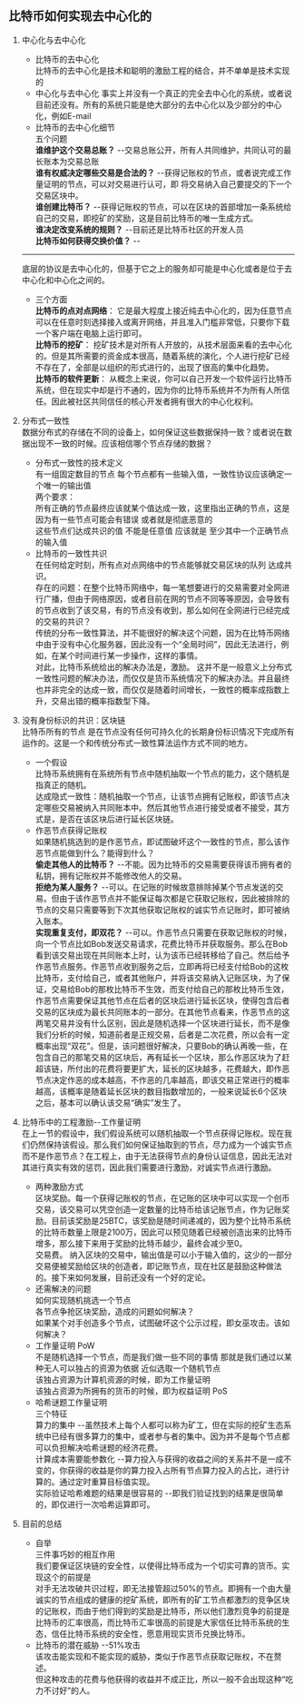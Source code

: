 ## 比特币如何实现去中心化的 
1. 中心化与去中心化  
    * 比特币的去中心化  
    比特币的去中心化是技术和聪明的激励工程的结合，并不单单是技术实现的  
    * 中心化与去中心化
    事实上并没有一个真正的完全去中心化的系统，或者说目前还没有。所有的系统只能是绝大部分的去中心化以及少部分的中心化，例如E-mail  
    * 比特币的去中心化细节  
    五个问题  
    **谁维护这个交易总账？**  --交易总账公开，所有人共同维护，共同认可的最长账本为交易总账  
    **谁有权威决定哪些交易是合法的？**  --获得记账权的节点，或者说完成工作量证明的节点，可以对交易进行认可，即 将交易纳入自己要提交的下一个交易区块中。  
    **谁创建比特币？** --获得记账权的节点，可以在区块的首部增加一条系统给自己的交易，即挖矿的奖励，这是目前比特币的唯一生成方式。  
    **谁决定改变系统的规则？**  --目前还是比特币社区的开发人员  
    **比特币如何获得交换价值？**  --  
    ***************  
    底层的协议是去中心化的，但基于它之上的服务却可能是中心化或者是位于去中心化和中心化之间的。  
    * 三个方面  
    **比特币的点对点网络**：   它是最大程度上接近纯去中心化的，因为任意节点可以在任意时刻选择接入或离开网络，并且准入门槛非常低，只要你下载一个客户端在电脑上运行即可。  
    **比特币的挖矿**：   挖矿技术是对所有人开放的，从技术层面来看的去中心化的。但是其所需要的资金成本很高，随着系统的演化，个人进行挖矿已经不存在了，全部是以组织的形式进行的，出现了很高的集中化趋势。  
    **比特币的软件更新**：   从概念上来说，你可以自己开发一个软件运行比特币系统，但在现实中却是行不通的，因为你的比特币系统并不为所有人所信任。因此被社区共同信任的核心开发者拥有很大的中心化权利。  

2. 分布式一致性  
数据分布式的存储在不同的设备上，如何保证这些数据保持一致？或者说在数据出现不一致的时候。应该相信哪个节点存储的数据？  
    * 分布式一致性的技术定义  
    有一组固定数目的节点 每个节点都有一些输入值，一致性协议应该确定一个唯一的输出值  
    两个要求：  
    所有正确的节点最终应该就某个值达成一致，这里指出正确的节点，这是因为有一些节点可能会有错误 或者就是彻底恶意的  
    这些节点们达成共识的值 不能是任意值 应该就是 至少其中一个正确节点的输入值  
    * 比特币的一致性共识  
    在任何给定时刻，所有点对点网络中的节点能够就交易区块的队列 达成共识。  
    存在的问题：在整个比特币网络中，每一笔想要进行的交易需要对全网进行广播，但由于网络原因，或者目前在网的节点不同等等原因，会导致有的节点收到了该交易，有的节点没有收到，那么如何在全网进行已经完成的交易的共识？  
    传统的分布一致性算法，并不能很好的解决这个问题，因为在比特币网络中由于没有中心化服务器，因此没有一个“全局时间”，因此无法进行，例如，在某个时间进行某一步操作，这样的事情。  
    对此，比特币系统给出的解决办法是，激励。 这并不是一般意义上分布式一致性问题的解决办法，而仅仅是货币系统情况下的解决办法。并且最终也并非完全的达成一致，而仅仅是随着时间增长，一致性的概率成指数上升，交易出错的概率指数型下降。  
    
3. 没有身份标识的共识：区块链  
比特币所有的节点 是在节点没有任何可持久化的长期身份标识情况下完成所有运作的。这是一个和传统分布式一致性算法运作方式不同的地方。  
    * 一个假设  
    比特币系统拥有在系统所有节点中随机抽取一个节点的能力，这个随机是指真正的随机。  
    达成隐式一致性：随机抽取一个节点，让该节点拥有记账权，即该节点决定哪些交易被纳入共同账本中。然后其他节点进行接受或者不接受，其方式是，是否在该区块后进行延长区块链。  
    * 作恶节点获得记账权  
    如果随机挑选到的是作恶节点，即试图破坏这个一致性的节点，那么该作恶节点能做到什么？能得到什么？  
    **偷走其他人的比特币？**  --不能。因为比特币的交易需要获得该币拥有者的私钥，拥有记账权并不能修改他人的交易。  
    **拒绝为某人服务？**  --可以。在记账的时候故意排除掉某个节点发送的交易。但由于该作恶节点并不能保证每次都是它获取记账权，因此被排除的节点的交易只需要等到下次其他获取记账权的诚实节点记账时，即可被纳入账本。  
    **实现重复支付，即双花？** --可以。作恶节点只需要在获取记账权的时候，向一个节点比如Bob发送交易请求，花费比特币并获取服务。那么在Bob看到该交易出现在共同账本上时，认为该币已经转移给了自己。然后给予作恶节点服务。作恶节点收到服务之后，立即再将已经支付给Bob的这枚比特币，支付给自己，或者其他账户，并将该交易纳入记账区块，为了保证，交易给Bob的那枚比特币不生效，而支付给自己的那枚比特币生效，作恶节点需要保证其他节点在后者的区块后进行延长区块，使得包含后者交易的区块成为最长共同账本的一部分。在其他节点看来，作恶节点的这两笔交易并没有什么区别，因此是随机选择一个区块进行延长，而不是像我们分析的时候，知道前者是正规交易，后者是二次花费，所以会有一定概率出现“双花”。但是，该问题很好解决，只要Bob的确认再晚一些，在包含自己的那笔交易的区块后，再有延长一个区块，那么作恶区块为了赶超该链，所付出的花费将要更扩大，延长的区块越多，花费越大，即作恶节点决定作恶的成本越高，不作恶的几率越高，即该交易正常进行的概率越高，该概率是随着延长区块的数目指数增加的，一般来说延长6个区块之后，基本可以确认该交易“确实”发生了。  
4. 比特币中的工程激励--工作量证明  
在上一节的假设中，我们假设系统可以随机抽取一个节点获得记账权。现在我们仍然保持该假设。那么我们如何保证抽取到的节点，尽力成为一个诚实节点而不是作恶节点？在工程上，由于无法获得节点的身份认证信息，因此无法对其进行真实有效的惩罚，因此我们需要进行激励，对诚实节点进行激励。  
    * 两种激励方式  
    区块奖励。每一个获得记账权的节点，在记账的区块中可以实现一个创币交易，该交易可以凭空创造一定数量的比特币给该记账节点，作为记账奖励。目前该奖励是25BTC，该奖励是随时间递减的，因为整个比特币系统的比特币数量上限是2100万，因此可以预见随着已经被创造出来的比特币增多，那么接下来用于奖励的比特币越少，最终会减少至0。  
    交易费。 纳入区块的交易中，输出值是可以小于输入值的，这少的一部分交易便被奖励给区块的创造者，即记账节点，现在社区是鼓励这种做法的。接下来如何发展，目前还没有一个好的定论。  
    * 还需解决的问题  
    如何实现随机挑选一个节点  
    各节点争抢区块奖励，造成的问题如何解决？  
    如果某个对手创造多个节点，试图破坏这个公示过程，即女巫攻击。该如何解决？  
    * 工作量证明 PoW  
    不是随机选择一个节点，而是我们做一些不同的事情 那就是我们通过以某种无人可以独占的资源为依据 近似选取一个随机节点  
    该独占资源为计算机资源的时候，即为工作量证明  
    该独占资源为所拥有的货币的时候，即为权益证明 PoS  
    * 哈希谜题工作量证明  
    三个特征  
    算力的集中  --虽然技术上每个人都可以称为矿工，但在实际的挖矿生态系统中已经有很多算力的集中，或者参与者的集中。因为并不是每个节点都可以负担解决哈希谜题的经济花费。    
    计算成本需要能参数化  --算力投入与获得的收益之间的关系并不是一成不变的，你获得的收益是你的算力投入占所有节点算力投入的占比，进行计算的。通过定时重算目标值实现。  
    实际验证哈希难题的结果是很容易的 --即我们验证找到的结果是很简单的，即仅进行一次哈希运算即可。  
5. 目前的总结  
    * 自举  
    三件事巧妙的相互作用  
    我们要保证区块链的安全性，以使得比特币成为一个切实可靠的货币。实现这个的前提是  
    对手无法攻破共识过程，即无法接管超过50%的节点。即拥有一个由大量诚实的节点组成的健康的挖矿系统，即所有的矿工节点都激烈的竞争区块的记账权，而由于他们得到的奖励是比特币，所以他们激烈竞争的前提是  
    比特币的汇率很高，而比特币汇率很高的前提是大家信任比特币系统的生态，信任比特币系统的安全性，愿意用现实货币兑换比特币。  
    * 比特币的潜在威胁 --51%攻击  
    该攻击能实现和不能实现的威胁，类似于作恶节点获取记账权，不在赘述。  
    但这种攻击的花费与他获得的收益并不成正比，所以一般不会出现这种“吃力不讨好”的人。  
    
